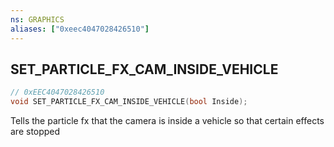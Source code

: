 ```yaml
---
ns: GRAPHICS
aliases: ["0xeec4047028426510"]
---
```

## SET_PARTICLE_FX_CAM_INSIDE_VEHICLE

```c
// 0xEEC4047028426510
void SET_PARTICLE_FX_CAM_INSIDE_VEHICLE(bool Inside);
```

Tells the particle fx that the camera is inside a vehicle so that certain effects are stopped

